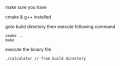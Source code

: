 make sure you have 

cmake & g++ installed 

goto build directory then execute following command

```
cmake ..
make
```

execute the binary file 

```
./calculator // from build directory
```
